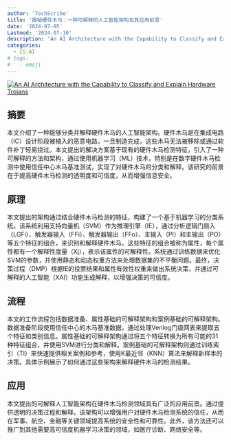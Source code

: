 ```yaml
---
author: 'TechScribe'
title: '揭秘硬件木马：一种可解释的人工智能架构及其应用前景'
date: '2024-07-05'
Lastmod: '2024-07-10'
description: 'An AI Architecture with the Capability to Classify and Explain Hardware Trojans'
categories:
  - CS.AI
# tags:
#   - emoji
---
```


[![An AI Architecture with the Capability to Classify and Explain Hardware Trojans](https://arxiv-research-1301205113.cos.ap-guangzhou.myqcloud.com/images/2407.04551v1.pdf_0.jpg)](https://arxiv.org/abs/2407.04551v1)

## 摘要

本文介绍了一种能够分类并解释硬件木马的人工智能架构。硬件木马是在集成电路（IC）设计阶段被植入的恶意电路，一旦制造完成，这些木马无法被移除或通过软件补丁轻易绕过。本文提出的解决方案基于现有的硬件木马检测特征，引入了一种可解释的方法和架构，通过使用机器学习（ML）技术，特别是在数字硬件木马检测中使用信任中心木马基准测试，实现了对硬件木马的分类和解释。该研究的前景在于提高硬件木马检测的透明度和可信度，从而增强信息安全。<!--more-->

## 原理

本文提出的架构通过结合硬件木马检测的特征，构建了一个基于机器学习的分类系统。该系统利用支持向量机（SVM）作为推理引擎（IE），通过分析逻辑门扇入（LGFi）、触发器输入（FFi）、触发器输出（FFo）、主输入（PI）和主输出（PO）等五个特征的组合，来识别和解释硬件木马。这些特征的组合被称为属性，每个属性都有一个解释性度量（Xj），表示该属性的可解释性。系统通过训练数据来优化SVM的参数，并使用静态和动态权重方法来处理数据集的不平衡问题。最终，决策过程（DMP）根据IE的投票结果和属性有效性权重来做出系统决策，并通过可解释的人工智能（XAI）功能生成解释，以增强决策的可信度。

## 流程

本文的工作流程包括数据准备、属性基础的可解释架构和案例基础的可解释架构。数据准备阶段使用信任中心的木马基准数据，通过处理Verilog门级网表来提取五个特征和类别信息。属性基础的可解释架构通过将五个特征转换为所有可能的31种特征组合，并使用SVM进行分类和解释。案例基础的可解释架构则通过训练索引（TI）来快速提供相关案例和参考，使用K最近邻（KNN）算法来解释新样本的决策。具体示例展示了如何通过这些架构来解释硬件木马的检测结果。

## 应用

本文提出的可解释人工智能架构在硬件木马检测领域具有广泛的应用前景。通过提供透明的决策过程和解释，该架构可以增强用户对硬件木马检测系统的信任，从而在军事、航空、金融等关键领域提高系统的安全性和可靠性。此外，该方法还可以推广到其他需要高可信度机器学习决策的领域，如医疗诊断、网络安全等。